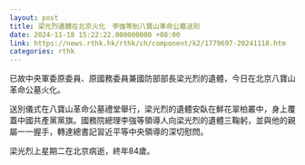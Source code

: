 ```yaml
---
layout: post
title: 梁光烈遺體在北京火化　李強等到八寶山革命公墓送別
date: 2024-11-18 15:22:22.000000000 +08:00
link: https://news.rthk.hk/rthk/ch/component/k2/1779697-20241118.htm
categories: rthk
---
```


已故中央軍委原委員、原國務委員兼國防部部長梁光烈的遺體，今日在北京八寶山革命公墓火化。

送別儀式在八寶山革命公墓禮堂舉行，梁光烈的遺體安臥在鮮花翠柏叢中，身上覆蓋中國共產黨黨旗。國務院總理李強等領導人向梁光烈的遺體三鞠躬，並與他的親屬一一握手，轉達總書記習近平等中央領導的深切慰問。

梁光烈上星期二在北京病逝，終年84歲。
